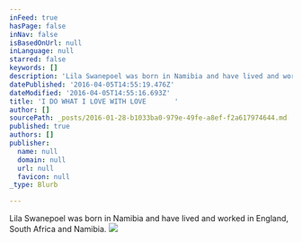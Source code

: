 ```yaml
---
inFeed: true
hasPage: false
inNav: false
isBasedOnUrl: null
inLanguage: null
starred: false
keywords: []
description: 'Lila Swanepoel was born in Namibia and have lived and worked in England, South Africa and Namibia.          '
datePublished: '2016-04-05T14:55:19.476Z'
dateModified: '2016-04-05T14:55:16.693Z'
title: 'I DO WHAT I LOVE WITH LOVE       '
author: []
sourcePath: _posts/2016-01-28-b1033ba0-979e-49fe-a8ef-f2a617974644.md
published: true
authors: []
publisher:
  name: null
  domain: null
  url: null
  favicon: null
_type: Blurb

---
```

Lila Swanepoel was born in Namibia and have lived and worked in England, South Africa and Namibia. ![](https://the-grid-user-content.s3-us-west-2.amazonaws.com/9009fc38-380b-4b2c-8755-51a298353295.jpg)